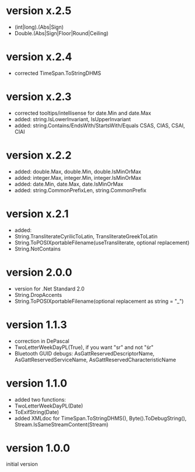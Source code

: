 ﻿
# version x.2.5
* (int|long).(Abs|Sign)
* Double.(Abs|Sign|Floor|Round|Ceiling)

# version x.2.4
* corrected TimeSpan.ToStringDHMS

# version x.2.3
* corrected tooltips/intellisense for date.Min and date.Max
* added: string.IsLowerInvariant, IsUpperInvariant
* added: string.Contains/EndsWith/StartsWith/Equals CSAS, CIAS, CSAI, CIAI

# version x.2.2
* added: double.Max, double.Min, double.IsMinOrMax
* added: integer.Max, integer.Min, integer.IsMinOrMax
* added: date.Min, date.Max, date.IsMinOrMax
* added: string.CommonPrefixLen, string.CommonPrefix

# version x.2.1
* added:
* String.TransliterateCyrilicToLatin, TransliterateGreekToLatin
* String.ToPOSIXportableFilename(useTransliterate, optional replacement)
* String.NotContains

# version 2.0.0
* version for .Net Standard 2.0
* String.DropAccents
* String.ToPOSIXportableFilename(optional replacement as string = "_")

# version 1.1.3
* correction in DePascal
* TwoLetterWeekDayPL(True), if you want "sr" and not "śr"
* Bluetooth GUID debugs: AsGattReservedDescriptorName, AsGattReservedServiceName, AsGattReservedCharacteristicName

# version 1.1.0
* added two functions:
 * TwoLetterWeekDayPL(Date)
 * ToExifString(Date)
* added XMLdoc for TimeSpan.ToStringDHMS(), Byte().ToDebugString(), Stream.IsSameStreamContent(Stream)


# version 1.0.0
 initial version